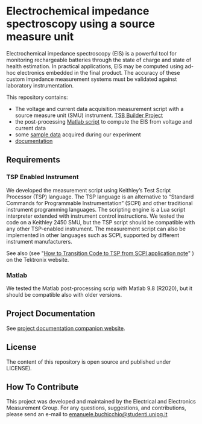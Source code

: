 # Electrochemical impedance spectroscopy using a source measure unit

Electrochemical impedance spectroscopy (EIS) is a powerful tool for monitoring rechargeable batteries through the state of charge and state of health estimation. In practical applications, EIS may be computed using ad-hoc electronics embedded in the final product. The accuracy of these custom impedance measurement systems must be validated against laboratory instrumentation.  

This repository contains:

- The voltage and current data acquisition measurement script with a source measure unit (SMU) instrument. [TSB Builder Project](TspBuilder)
- the post-processing [Matlab script](Matlab/load_data.m)  to compute the EIS from voltage and current data 
- some [sample data](data/) acquired during our experiment 
- [documentation](docs/) 



## Requirements

### TSP Enabled Instrument

We developed the measurement script using Keithley’s Test Script Processor (TSP) language. The TSP language is an alternative to “Standard Commands for Programmable Instrumentation” (SCPI) and other traditional instrument programming languages. The scripting engine is a Lua script interpreter extended with instrument control instructions. We tested the code on a Keithley 2450 SMU, but the TSP script should be compatible with any other TSP-enabled instrument. The measurement script can also be implemented in other languages such as SCPI, supported by different instrument manufacturers.

See also  (see "[How to Transition Code to TSP from SCPI application note](https://www.tek.com/document/application-note/how-to-transition-code-to-tsp-from-scpi)" ) on the Tektronix website.

### Matlab

We tested the Matlab post-processing scrip with Matlab 9.8 (R2020), but it should be compatible also with older versions.

## Project Documentation

See [project documentation companion website](https://electrical-and-electronic-measurement.github.io/EIS-with-SMU).

## License

The content of this repository is open source and published under LICENSE).

## How To Contribute

This project was developed and maintained by the Electrical and Electronics Measurement Group. For any questions, suggestions, and contributions, please send an e-mail to emanuele.buchicchio@studenti.unipg.it 
